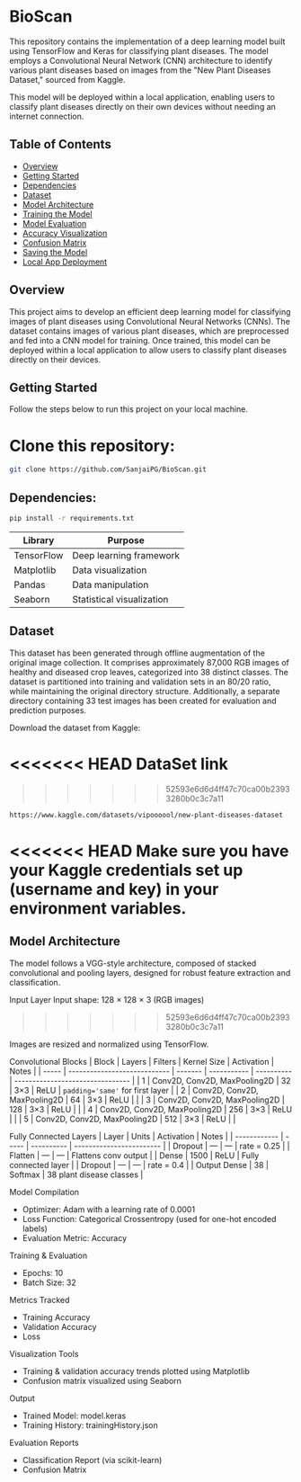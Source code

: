 # BioScan
This repository contains the implementation of a deep learning model built using TensorFlow and Keras for classifying plant diseases. The model employs a Convolutional Neural Network (CNN) architecture to identify various plant diseases based on images from the "New Plant Diseases Dataset," sourced from Kaggle.

This model will be deployed within a local application, enabling users to classify plant diseases directly on their own devices without needing an internet connection.

## Table of Contents

- [Overview](#overview)
- [Getting Started](#getting-started)
- [Dependencies](#dependencies)
- [Dataset](#dataset)
- [Model Architecture](#model-architecture)
- [Training the Model](#training-the-model)
- [Model Evaluation](#model-evaluation)
- [Accuracy Visualization](#accuracy-visualization)
- [Confusion Matrix](#confusion-matrix)
- [Saving the Model](#saving-the-model)
- [Local App Deployment](#local-app-deployment)

## Overview

This project aims to develop an efficient deep learning model for classifying images of plant diseases using Convolutional Neural Networks (CNNs). The dataset contains images of various plant diseases, which are preprocessed and fed into a CNN model for training. Once trained, this model can be deployed within a local application to allow users to classify plant diseases directly on their devices.

## Getting Started
Follow the steps below to run this project on your local machine.

# Clone this repository:


```bash
git clone https://github.com/SanjaiPG/BioScan.git
```

## Dependencies:

```bash
pip install -r requirements.txt
```
| Library       | Purpose                     |
|---------------|-----------------------------|
| TensorFlow    | Deep learning framework     |
| Matplotlib    | Data visualization          |
| Pandas        | Data manipulation           |
| Seaborn       | Statistical visualization   |

## Dataset

This dataset has been generated through offline augmentation of the original image collection. It comprises approximately 87,000 RGB images of healthy and diseased crop leaves, categorized into 38 distinct classes. The dataset is partitioned into training and validation sets in an 80/20 ratio, while maintaining the original directory structure. Additionally, a separate directory containing 33 test images has been created for evaluation and prediction purposes.

Download the dataset from Kaggle:

<<<<<<< HEAD
DataSet link
=======
>>>>>>> 52593e6d6d4ff47c70ca00b23933280b0c3c7a11
```bash
https://www.kaggle.com/datasets/vipoooool/new-plant-diseases-dataset
```

<<<<<<< HEAD
Make sure you have your Kaggle credentials set up (username and key) in your environment variables.
=======
## Model Architecture
The model follows a VGG-style architecture, composed of stacked convolutional and pooling layers, designed for robust feature extraction and classification.

Input Layer
Input shape: 128 × 128 × 3 (RGB images)
>>>>>>> 52593e6d6d4ff47c70ca00b23933280b0c3c7a11

Images are resized and normalized using TensorFlow.

Convolutional Blocks
| Block | Layers                       | Filters | Kernel Size | Activation | Notes                            |
| ----- | ---------------------------- | ------- | ----------- | ---------- | -------------------------------- |
| 1     | Conv2D, Conv2D, MaxPooling2D | 32      | 3×3         | ReLU       | `padding='same'` for first layer |
| 2     | Conv2D, Conv2D, MaxPooling2D | 64      | 3×3         | ReLU       |                                  |
| 3     | Conv2D, Conv2D, MaxPooling2D | 128     | 3×3         | ReLU       |                                  |
| 4     | Conv2D, Conv2D, MaxPooling2D | 256     | 3×3         | ReLU       |                                  |
| 5     | Conv2D, Conv2D, MaxPooling2D | 512     | 3×3         | ReLU       |                                  |

Fully Connected Layers
| Layer        | Units | Activation | Notes                    |
| ------------ | ----- | ---------- | ------------------------ |
| Dropout      | —     | —          | rate = 0.25              |
| Flatten      | —     | —          | Flattens conv output     |
| Dense        | 1500  | ReLU       | Fully connected layer    |
| Dropout      | —     | —          | rate = 0.4               |
| Output Dense | 38    | Softmax    | 38 plant disease classes |

Model Compilation
* Optimizer: Adam with a learning rate of 0.0001
* Loss Function: Categorical Crossentropy (used for one-hot encoded labels)
* Evaluation Metric: Accuracy

Training & Evaluation
* Epochs: 10
* Batch Size: 32

Metrics Tracked
* Training Accuracy
* Validation Accuracy
* Loss

Visualization Tools
* Training & validation accuracy trends plotted using Matplotlib
* Confusion matrix visualized using Seaborn

Output
* Trained Model: model.keras
* Training History: trainingHistory.json

Evaluation Reports
* Classification Report (via scikit-learn)
* Confusion Matrix
